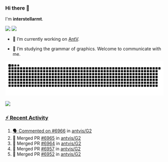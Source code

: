 ### Hi there 👋

I'm **interstellarmt**.

[![](https://img.shields.io/endpoint?url=https://awards.antv.vision/interstellarmt-g2-contributor.json)](https://github.com/antvis/g2)
[![](https://img.shields.io/endpoint?url=https://awards.antv.vision/interstellarmt-gpt-vis-contributor.json)](https://github.com/antvis/gpt-vis)

- 🔭 I’m currently working on [AntV](https://github.com/antvis).

- 📖 I’m studying the grammar of graphics. Welcome to communicate with me.

![](https://raw.githubusercontent.com/interstellarmt/interstellarmt/refs/heads/output/github-contribution-grid-snake.svg)
<div>
  <a href="https://github.com/interstellarmt">
  <img height="180em" src="https://github-readme-stats-eight-theta.vercel.app/api?username=interstellarmt&show_icons=true&include_all_commits=true&count_private=true&theme=tokyonight"/>
</div>
    
### :zap: Recent Activity

<!--START_SECTION:activity-->
1. 🗣 Commented on [#6966](https://github.com/antvis/G2/pull/6966#issuecomment-2921146600) in [antvis/G2](https://github.com/antvis/G2)
2. 🎉 Merged PR [#6965](https://github.com/antvis/G2/pull/6965) in [antvis/G2](https://github.com/antvis/G2)
3. 🎉 Merged PR [#6964](https://github.com/antvis/G2/pull/6964) in [antvis/G2](https://github.com/antvis/G2)
4. 🎉 Merged PR [#6957](https://github.com/antvis/G2/pull/6957) in [antvis/G2](https://github.com/antvis/G2)
5. 🎉 Merged PR [#6952](https://github.com/antvis/G2/pull/6952) in [antvis/G2](https://github.com/antvis/G2)
<!--END_SECTION:activity-->

